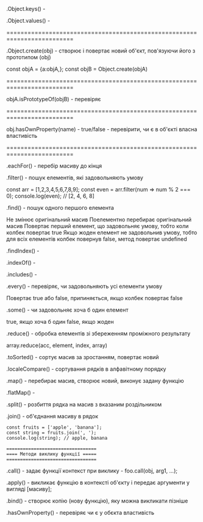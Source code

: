 .Object.keys() -

.Object.values() -

=========================================================================

.Object.create(obj) - створює і повертає новий об'єкт, пов'язуючи його з
прототипом (obj)

const objA = {a:objA,}; const objB = Object.create(objA)

=========================================================================

objA.isPrototypeOf(objB) - перевіряє

=========================================================================

obj.hasOwnProperty(name) - true/false - перевірити, чи є в об'єкті власна
властивість

=========================================================================

.eachFor() - перебір масиву до кінця

.filter() - пошук елементів, які задовольняють умову

const arr = [1,2,3,4,5,6,7,8,9]; const even = arr.filter(num => num % 2 === 0);
console.log(even); // [2, 4, 6, 8]

.find() - пошук одного першого елемента

Не змінює оригінальний масив Поелементно перебирає оригінальний масив Повертає
перший елемент, що задовольняє умову, тобто коли колбек повертає true Якщо жоден
елемент не задовольнив умову, тобто для всіх елементів колбек повернув false,
метод повертає undefined

.findIndex() -

.indexOf() -

.includes() -

.every() - перевіряє, чи задовольняють усі елементи умову

Повертає true або false, припиняється, якщо колбек повертає false

.some() - чи задовольняє хоча б один елемент

true, якщо хоча б один false, якщо жоден

.reduce() - обробка елементів зі збереженням проміжного результату

array.reduce(acc, element, index, array)

.toSorted() - сортує масив за зростанням, повертає новий

.localeCompare() - сортування рядків в алфавітному порядку

.map() - перебирає масив, створює новий, виконує задану функцію

.flatMap() -

.split() - розбиття рядка на масив з вказаним роздільником

.join() - об'єднання масиву в рядок

    const fruits = ['apple', 'banana'];
    const string = fruits.join(', ');
    console.log(string); // apple, banana

    =================================
    ==== Методи виклику функції =====
    =================================

.call() - задає функції контекст при виклику - foo.call(obj, arg1, ...);

.apply() - викликає функцію в контексті об'єкту і передає аргументи у вигляді
[масиву];

.bind() - створює копію (нову функцію), яку можна викликати пізніше

.hasOwnProperty() - перевіряє чи є у обєкта властивість
